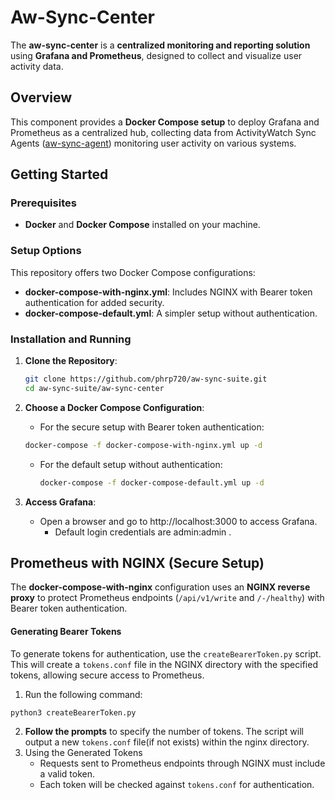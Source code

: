 # Aw-Sync-Center

The **aw-sync-center** is a **centralized monitoring and reporting solution** using **Grafana and Prometheus**, designed to collect and visualize user activity data.

## Overview

This component provides a **Docker Compose setup** to deploy Grafana and Prometheus as a centralized hub, collecting data from ActivityWatch Sync Agents ([aw-sync-agent](https://github.com/phrp720/aw-sync-suite/tree/master/aw-sync-agent)) monitoring user activity on various systems.

## Getting Started

### Prerequisites
- **Docker** and **Docker Compose** installed on your machine.

### Setup Options

This repository offers two Docker Compose configurations:
- **docker-compose-with-nginx.yml**: Includes NGINX with Bearer token authentication for added security.
- **docker-compose-default.yml**: A simpler setup without authentication.

### Installation and Running

1. **Clone the Repository**:
   ```bash
   git clone https://github.com/phrp720/aw-sync-suite.git
   cd aw-sync-suite/aw-sync-center

2. **Choose a Docker Compose Configuration**:

   - For the secure setup with Bearer token authentication:
    ```bash
    docker-compose -f docker-compose-with-nginx.yml up -d
    ```
   - For the default setup without authentication:
     ```bash
     docker-compose -f docker-compose-default.yml up -d
      ```
3. **Access Grafana**:

   - Open a browser and go to http://localhost:3000 to access Grafana.
     - Default login credentials are admin:admin .
   
## Prometheus with NGINX (Secure Setup)

The **docker-compose-with-nginx** configuration uses an **NGINX reverse proxy** to protect Prometheus endpoints (`/api/v1/write` and `/-/healthy`) with Bearer token authentication.

#### Generating Bearer Tokens

To generate tokens for authentication, use the `createBearerToken.py` script. This will create a `tokens.conf` file in the NGINX directory with the specified tokens, allowing secure access to Prometheus.

1. Run the following command:
```bash
python3 createBearerToken.py
```
2. **Follow the prompts** to specify the number of tokens. The script will output a new `tokens.conf` file(if not exists) within the nginx directory.
3. Using the Generated Tokens
   - Requests sent to Prometheus endpoints through NGINX must include a valid token.
   - Each token will be checked against `tokens.conf` for authentication.

